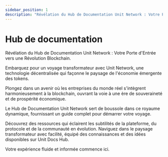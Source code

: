 ```yaml
---
sidebar_position: 1
description: "Révélation du Hub de Documentation Unit Network : Votre Porte d'Entrée vers une Révolution Blockchain."
---
```


# Hub de documentation

Révélation du Hub de Documentation Unit Network : Votre Porte d'Entrée vers une Révolution Blockchain.

Embarquez pour un voyage transformateur avec Unit Network, une technologie décentralisée qui façonne le paysage de l'économie émergente des tokens.

Plongez dans un avenir où les entreprises du monde réel s'intègrent harmonieusement à la blockchain, ouvrant la voie à une ère de souveraineté et de prospérité économique.

Le Hub de Documentation Unit Network sert de boussole dans ce royaume dynamique, fournissant un guide complet pour démarrer votre voyage.

Découvrez des ressources qui éclairent les subtilités de la plateforme, du protocole et de la communauté en évolution. Naviguez dans le paysage transformateur avec facilité, équipé des connaissances et des idées disponibles sur Unit Docs Hub.

Votre expérience fluide et informée commence ici.
